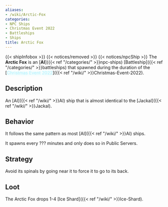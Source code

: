 ```yaml
---
aliases:
- /wiki/Arctic-Fox
categories:
- NPC Ships
- Christmas Event 2022
- Battleships
- Ships
title: Arctic Fox
---
```


{{< shipInfobox >}} {{< notices/removed >}} {{< notices/npcShip >}} The **Arctic Fox** is an [**AI**]({{< ref "/categories/" >}}npc-ships) [Battleship]({{< ref "/categories/" >}}battleships) that spawned during the duration of the [<span style="color:#aef2fe;text-shadow: 1px 1px 10px #aef2fe;">Christmas Event 2022</span>]({{< ref "/wiki/" >}}Christmas-Event-2022).

## Description

An [AI]({{< ref "/wiki/" >}}AI) ship that is almost identical to the [Jackal]({{< ref "/wiki/" >}}Jackal).

## Behavior

It follows the same pattern as most [AI]({{< ref "/wiki/" >}}AI) ships.

It spawns every ??? minutes and only does so in Public Servers.

## Strategy

Avoid its spinals by going near it to force it to go to its back.

## Loot

The Arctic Fox drops 1-4 [Ice Shard]({{< ref "/wiki/" >}}Ice-Shard).